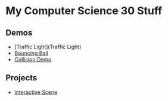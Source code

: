 # My Computer Science 30 Stuff

## Demos 
- [Traffic Light](Traffic Light)
- [Bouncing Ball](bouncing_ball)
- [Collision Demo](collision) 

## Projects 
- [Interactive Scene](Interactive_Scene)

